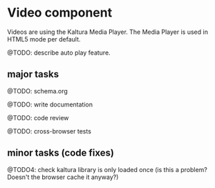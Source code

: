 # Video component

Videos are using the Kaltura Media Player. The Media Player is used in HTML5 mode per default.

@TODO: describe auto play feature.

## major tasks

@TODO: schema.org

@TODO: write documentation

@TODO: code review

@TODO: cross-browser tests

## minor tasks (code fixes)

@TODO4: check kaltura library is only loaded once (is this a problem? Doesn't the browser cache it anyway?)

